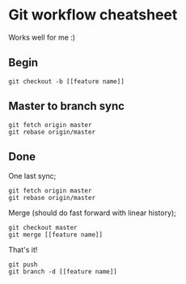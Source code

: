 Git workflow cheatsheet
=======================

Works well for me :)

Begin
-----

```
git checkout -b [[feature name]]
```

Master to branch sync
---------------------

```
git fetch origin master
git rebase origin/master
```

Done
----

One last sync;

```
git fetch origin master
git rebase origin/master
```

Merge (should do fast forward with linear history);

```
git checkout master
git merge [[feature name]]
```

That's it!

```
git push
git branch -d [[feature name]]
```
